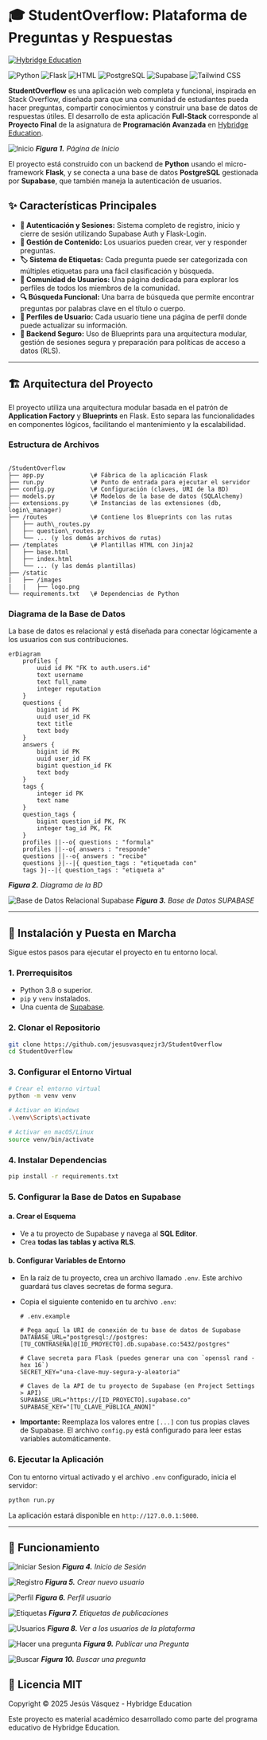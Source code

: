 # 🎓 StudentOverflow: Plataforma de Preguntas y Respuestas

[![Hybridge Education](https://img.shields.io/badge/Hybridge-Education-lightgrey)](https://www.hybridge.education)

![Python](https://img.shields.io/badge/Python-3776AB?style=for-the-badge&logo=python&logoColor=white)
![Flask](https://img.shields.io/badge/Flask-000000?style=for-the-badge&logo=flask&logoColor=white)
![HTML](https://img.shields.io/badge/HTML5-E34F26?style=for-the-badge&logo=html5&logoColor=white)
![PostgreSQL](https://img.shields.io/badge/PostgreSQL-4169E1?style=for-the-badge&logo=postgresql&logoColor=white)
![Supabase](https://img.shields.io/badge/Supabase-3FCF8E?style=for-the-badge&logo=supabase&logoColor=white)
![Tailwind CSS](https://img.shields.io/badge/Tailwind_CSS-38B2AC?style=for-the-badge&logo=tailwind-css&logoColor=white)

**StudentOverflow** es una aplicación web completa y funcional, inspirada en Stack Overflow, diseñada para que una comunidad de estudiantes pueda hacer preguntas, compartir conocimientos y construir una base de datos de respuestas útiles. El desarrollo de esta aplicación **Full-Stack** corresponde al **Proyecto Final** de la asignatura de **Programación Avanzada** en [Hybridge Education](https://www.hybridge.education).

![Inicio](static/images/Inicio.png)
***Figura 1.** Página de Inicio*

El proyecto está construido con un backend de **Python** usando el micro-framework **Flask**, y se conecta a una base de datos **PostgreSQL** gestionada por **Supabase**, que también maneja la autenticación de usuarios.

## ✨ Características Principales

-   **👤 Autenticación y Sesiones:** Sistema completo de registro, inicio y cierre de sesión utilizando Supabase Auth y Flask-Login.
-   **📝 Gestión de Contenido:** Los usuarios pueden crear, ver y responder preguntas.
-   **🏷️ Sistema de Etiquetas:** Cada pregunta puede ser categorizada con múltiples etiquetas para una fácil clasificación y búsqueda.
-   **👥 Comunidad de Usuarios:** Una página dedicada para explorar los perfiles de todos los miembros de la comunidad.
-   **🔍 Búsqueda Funcional:** Una barra de búsqueda que permite encontrar preguntas por palabras clave en el título o cuerpo.
-   **👤 Perfiles de Usuario:** Cada usuario tiene una página de perfil donde puede actualizar su información.
-   **🔐 Backend Seguro:** Uso de Blueprints para una arquitectura modular, gestión de sesiones segura y preparación para políticas de acceso a datos (RLS).

---

## 🏗️ Arquitectura del Proyecto

El proyecto utiliza una arquitectura modular basada en el patrón de **Application Factory** y **Blueprints** en Flask. Esto separa las funcionalidades en componentes lógicos, facilitando el mantenimiento y la escalabilidad.

### Estructura de Archivos
```

/StudentOverflow
├── app.py             \# Fábrica de la aplicación Flask
├── run.py             \# Punto de entrada para ejecutar el servidor
├── config.py          \# Configuración (claves, URI de la BD)
├── models.py          \# Modelos de la base de datos (SQLAlchemy)
├── extensions.py      \# Instancias de las extensiones (db, login\_manager)
├── /routes            \# Contiene los Blueprints con las rutas
│   ├── auth\_routes.py
│   ├── question\_routes.py
│   └── ... (y los demás archivos de rutas)
├── /templates         \# Plantillas HTML con Jinja2
│   ├── base.html
│   ├── index.html
│   └── ... (y las demás plantillas)
├── /static
|   ├── /images
|   |   ├── logo.png
└── requirements.txt   \# Dependencias de Python

````

### Diagrama de la Base de Datos

La base de datos es relacional y está diseñada para conectar lógicamente a los usuarios con sus contribuciones.

```mermaid
erDiagram
    profiles {
        uuid id PK "FK to auth.users.id"
        text username
        text full_name
        integer reputation
    }
    questions {
        bigint id PK
        uuid user_id FK
        text title
        text body
    }
    answers {
        bigint id PK
        uuid user_id FK
        bigint question_id FK
        text body
    }
    tags {
        integer id PK
        text name
    }
    question_tags {
        bigint question_id PK, FK
        integer tag_id PK, FK
    }
    profiles ||--o{ questions : "formula"
    profiles ||--o{ answers : "responde"
    questions ||--o{ answers : "recibe"
    questions }|--|{ question_tags : "etiquetada con"
    tags }|--|{ question_tags : "etiqueta a"
````

***Figura 2.** Diagrama de la BD*

![Base de Datos Relacional Supabase](static/supabase-db.png)
***Figura 3.** Base de Datos SUPABASE*

-----

## 🚀 Instalación y Puesta en Marcha

Sigue estos pasos para ejecutar el proyecto en tu entorno local.

### 1\. Prerrequisitos

  * Python 3.8 o superior.
  * `pip` y `venv` instalados.
  * Una cuenta de [Supabase](https://supabase.com/).

### 2\. Clonar el Repositorio

```bash
git clone https://github.com/jesusvasquezjr3/StudentOverflow
cd StudentOverflow
```

### 3\. Configurar el Entorno Virtual

```bash
# Crear el entorno virtual
python -m venv venv

# Activar en Windows
.\venv\Scripts\activate

# Activar en macOS/Linux
source venv/bin/activate
```

### 4\. Instalar Dependencias

```bash
pip install -r requirements.txt
```

### 5\. Configurar la Base de Datos en Supabase

#### a. Crear el Esquema

  * Ve a tu proyecto de Supabase y navega al **SQL Editor**.
  * Crea **todas las tablas y activa RLS**.

#### b. Configurar Variables de Entorno

  * En la raíz de tu proyecto, crea un archivo llamado `.env`. Este archivo guardará tus claves secretas de forma segura.

  * Copia el siguiente contenido en tu archivo `.env`:

    ```env
    # .env.example

    # Pega aquí la URI de conexión de tu base de datos de Supabase
    DATABASE_URL="postgresql://postgres:[TU_CONTRASEÑA]@[ID_PROYECTO].db.supabase.co:5432/postgres"

    # Clave secreta para Flask (puedes generar una con `openssl rand -hex 16`)
    SECRET_KEY="una-clave-muy-segura-y-aleatoria"

    # Claves de la API de tu proyecto de Supabase (en Project Settings > API)
    SUPABASE_URL="https://[ID_PROYECTO].supabase.co"
    SUPABASE_KEY="[TU_CLAVE_PUBLICA_ANON]"
    ```

  * **Importante:** Reemplaza los valores entre `[...]` con tus propias claves de Supabase. El archivo `config.py` está configurado para leer estas variables automáticamente.

### 6\. Ejecutar la Aplicación

Con tu entorno virtual activado y el archivo `.env` configurado, inicia el servidor:

```bash
python run.py
```

La aplicación estará disponible en `http://127.0.0.1:5000`.

-----

## 🌊 Funcionamiento

![Iniciar Sesion](static/images/login.png)
***Figura 4.** Inicio de Sesión*

![Registro](static/images/register.png)
***Figura 5.** Crear nuevo usuario*

![Perfil](static/images/perfil.png)
***Figura 6.** Perfil usuario*

![Etiquetas](static/images/etiquetas.png)
***Figura 7.** Etiquetas de publicaciones*

![Usuarios](static/images/users.png)
***Figura 8.** Ver a los usuarios de la plataforma*

![Hacer una pregunta](static/images/preguntar.png)
***Figura 9.** Publicar una Pregunta*

![Buscar](static/images/search.png)
***Figura 10.** Buscar una pregunta*

## 📜 Licencia MIT
Copyright © 2025 Jesús Vásquez - Hybridge Education

Este proyecto es material académico desarrollado como parte del programa educativo de Hybridge Education.

